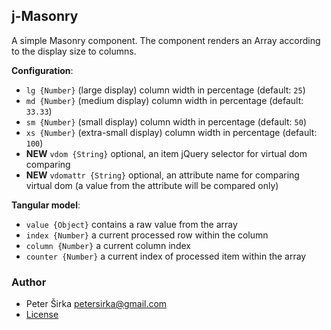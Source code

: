 ## j-Masonry

A simple Masonry component. The component renders an Array according to the display size to columns.

__Configuration__:

- `lg {Number}` (large display) column width in percentage (default: `25`)
- `md {Number}` (medium display) column width in percentage (default: `33.33`)
- `sm {Number}` (small display) column width in percentage (default: `50`)
- `xs {Number}` (extra-small display) column width in percentage (default: `100`)
- __NEW__ `vdom {String}` optional, an item jQuery selector for virtual dom comparing
- __NEW__ `vdomattr {String}` optional, an attribute name for comparing virtual dom (a value from the attribute will be compared only)

__Tangular model__:

- `value {Object}` contains a raw value from the array
- `index {Number}` a current processed row within the column
- `column {Number}` a current column index
- `counter {Number}` a current index of processed item within the array

### Author

- Peter Širka <petersirka@gmail.com>
- [License](https://www.totaljs.com/license/)